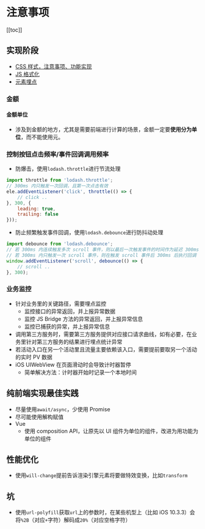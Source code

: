 # 注意事项

[[toc]]

## 实现阶段

- [CSS 样式，注意事项、功能实现](./style.md)
- [JS 格式化](./format.md)
- [元素埋点](/js/error-handling/log.md#元素日志)

### 金额

#### 金额单位

- 涉及到金额的地方，尤其是需要前端进行计算的场景，金额一定要**使用分为单位**，而不能使用元。

### 控制按钮点击频率/事件回调调用频率

- 防爆击，使用`lodash.throttle`进行节流处理

```js
import throttle from 'lodash.throttle';
// 300ms 内只触发一次回调，且第一次点击有效
ele.addEventListener('click', throttle(() => {
    // click ..
}, 300, {
    leading: true,
    trailing: false
}));
```

- 防止频繁触发事件回调，使用`lodash.debounce`进行防抖动处理

```js
import debounce from 'lodash.debounce';
// 若 300ms 内连续触发多次 scroll 事件，则以最后一次触发事件的时间作为延迟 300ms 触发的开始时间
// 若 300ms 内只触发一次 scroll 事件，则在触发 scroll 事件后 300ms 后执行回调
window.addEventListener('scroll', debounce(() => {
    // scroll ..
}, 300);
```

### 业务监控

- 针对业务里的关键路径，需要埋点监控
  - 监控接口的异常返回，并上报异常数据
  - 监控 JS Bridge 方法的异常返回，并上报异常信息
  - 监控已捕获的异常，并上报异常信息
- 调用第三方服务时，需要第三方服务提供对应接口请求曲线，如有必要，在业务里针对第三方服务的结果进行埋点统计异常
- 若活动入口在另一个活动里且流量主要依赖该入口，需要提前要取另一个活动的实时 PV 数据
- iOS UIWebView 在页面滑动时会导致计时器暂停
  - 简单解决方法：计时器开始时记录一个本地时间

## 纯前端实现最佳实践

- 尽量使用`await/async`，少使用 Promise
- 尽可能使用解构赋值
- Vue
  - 使用 composition API，让原先以 UI 组件为单位的组件，改进为用功能为单位的组件

## 性能优化

- 使用`will-change`提前告诉渲染引擎元素将要做特效变换，比如`transform`

## 坑

- 使用`url-polyfill`获取`url`上的参数时，在某些机型上（比如 iOS 10.3.3）会将`%2B`（对应`+`字符）解码成`20%`（对应空格字符）
